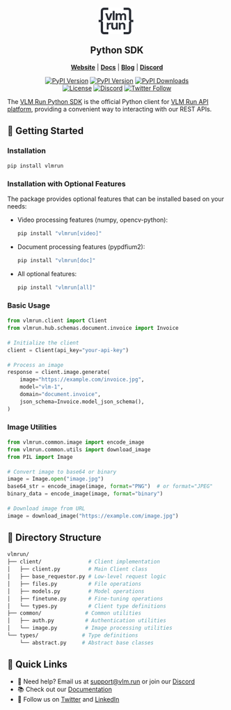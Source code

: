 <div align="center">
<p align="center" style="width: 100%;">
    <img src="https://raw.githubusercontent.com/vlm-run/.github/refs/heads/main/profile/assets/vlm-black.svg" alt="VLM Run Logo" width="80" style="margin-bottom: -5px; color: #2e3138; vertical-align: middle; padding-right: 5px;"><br>
</p>
<h2>Python SDK</h2>
<p align="center"><a href="https://docs.vlm.run"><b>Website</b></a> | <a href="https://docs.vlm.run/"><b>Docs</b></a> | <a href="https://docs.vlm.run/blog"><b>Blog</b></a> | <a href="https://discord.gg/AMApC2UzVY"><b>Discord</b></a>
</p>
<p align="center">
<a href="https://pypi.org/project/vlmrun/"><img alt="PyPI Version" src="https://badge.fury.io/py/vlmrun.svg"></a>
<a href="https://pypi.org/project/vlmrun/"><img alt="PyPI Version" src="https://img.shields.io/pypi/pyversions/vlmrun"></a>
<a href="https://www.pepy.tech/projects/vlmrun"><img alt="PyPI Downloads" src="https://img.shields.io/pypi/dm/vlmrun"></a><br>
<a href="https://github.com/vlm-run/vlmrun-python-sdk/blob/main/LICENSE"><img alt="License" src="https://img.shields.io/github/license/vlm-run/vlmrun-python-sdk.svg"></a>
<a href="https://discord.gg/AMApC2UzVY"><img alt="Discord" src="https://img.shields.io/badge/discord-chat-purple?color=%235765F2&label=discord&logo=discord"></a>
<a href="https://twitter.com/vlmrun"><img alt="Twitter Follow" src="https://img.shields.io/twitter/follow/vlmrun.svg?style=social&logo=twitter"></a>
</p>
</div>

The [VLM Run Python SDK](https://pypi.org/project/vlmrun/) is the official Python client for [VLM Run API platform](https://docs.vlm.run), providing a convenient way to interacting with our REST APIs.


## 🚀 Getting Started

### Installation

```bash
pip install vlmrun
```

### Installation with Optional Features

The package provides optional features that can be installed based on your needs:

- Video processing features (numpy, opencv-python):
  ```bash
  pip install "vlmrun[video]"
  ```

- Document processing features (pypdfium2):
  ```bash
  pip install "vlmrun[doc]"
  ```

- All optional features:
  ```bash
  pip install "vlmrun[all]"
  ```

### Basic Usage

```python
from vlmrun.client import Client
from vlmrun.hub.schemas.document.invoice import Invoice

# Initialize the client
client = Client(api_key="your-api-key")

# Process an image
response = client.image.generate(
    image="https://example.com/invoice.jpg",
    model="vlm-1",
    domain="document.invoice",
    json_schema=Invoice.model_json_schema(),
)
```

### Image Utilities

```python
from vlmrun.common.image import encode_image
from vlmrun.common.utils import download_image
from PIL import Image

# Convert image to base64 or binary
image = Image.open("image.jpg")
base64_str = encode_image(image, format="PNG")  # or format="JPEG"
binary_data = encode_image(image, format="binary")

# Download image from URL
image = download_image("https://example.com/image.jpg")
```

</details>

## 📂 Directory Structure

```bash
vlmrun/
├── client/               # Client implementation
│   ├── client.py         # Main Client class
│   ├── base_requestor.py # Low-level request logic
│   ├── files.py          # File operations
│   ├── models.py         # Model operations
│   ├── finetune.py       # Fine-tuning operations
│   └── types.py          # Client type definitions
├── common/              # Common utilities
│   ├── auth.py          # Authentication utilities
│   └── image.py         # Image processing utilities
└── types/              # Type definitions
    └── abstract.py     # Abstract base classes
```

## 🔗 Quick Links

* 💬 Need help? Email us at [support@vlm.run](mailto:support@vlm.run) or join our [Discord](https://discord.gg/AMApC2UzVY)
* 📚 Check out our [Documentation](https://docs.vlm.run/)
* 📣 Follow us on [Twitter](https://x.com/vlmrun) and [LinkedIn](https://www.linkedin.com/company/vlm-run)
